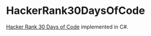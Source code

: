 # HackerRank30DaysOfCode
[Hacker Rank 30 Days of Code](https://www.hackerrank.com/domains/tutorials/30-days-of-code) implemented in C#.
